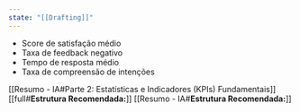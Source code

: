 ```yaml
---
state: "[[Drafting]]"
---
```

- Score de satisfação médio
- Taxa de feedback negativo
- Tempo de resposta médio
- Taxa de compreensão de intenções

[[Resumo - IA#Parte 2: Estatísticas e Indicadores (KPIs) Fundamentais]]
[[full#**Estrutura Recomendada:**]]
[[Resumo - IA#**Estrutura Recomendada:**]]